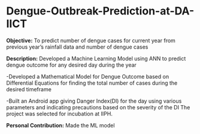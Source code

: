 # Dengue-Outbreak-Prediction-at-DA-IICT

**Objective:** To predict number of dengue cases for current year from previous year’s rainfall data and
number of dengue cases

**Description:** Developed a Machine Learning Model using ANN to predict dengue outcome for any desired
day during the year

-Developed a Mathematical Model for Dengue Outcome based on Differential Equations for finding the
total number of cases during the desired timeframe

-Built an Android app giving Danger Index(DI) for the day using various parameters and indicating
precautions based on the severity of the DI
The project was selected for incubation at IIPH.

**Personal Contribution:** Made the ML model
